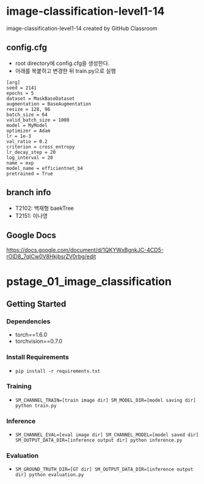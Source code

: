 # image-classification-level1-14
image-classification-level1-14 created by GitHub Classroom

## config.cfg
* root directory에 config.cfg을 생성한다.
* 아래를 복붙하고 변경한 뒤 train.py으로 실행
```
[arg]
seed = 2141
epochs = 5
dataset = MaskBaseDataset
augmentation = BaseAugmentation
resize = 128, 96
batch_size = 64
valid_batch_size = 1000
model = MyModel
optimizer = Adam
lr = 1e-3
val_ratio = 0.2
criterion = cross_entropy
lr_decay_step = 20
log_interval = 20
name = exp
model_name = efficientnet_b4
pretrained = True
```

## branch info
* T2102: 백재형 baekTree
* T2151: 이나영 

## Google Docs
https://docs.google.com/document/d/1QKYWxBgnkJC-4CD5-rOlD8_7qICw0V8HkjbsrZV0rbg/edit 

# pstage_01_image_classification

## Getting Started    
### Dependencies
- torch==1.6.0
- torchvision==0.7.0                                                              

### Install Requirements
- `pip install -r requirements.txt`

### Training
- `SM_CHANNEL_TRAIN=[train image dir] SM_MODEL_DIR=[model saving dir] python train.py`

### Inference
- `SM_CHANNEL_EVAL=[eval image dir] SM_CHANNEL_MODEL=[model saved dir] SM_OUTPUT_DATA_DIR=[inference output dir] python inference.py`

### Evaluation
- `SM_GROUND_TRUTH_DIR=[GT dir] SM_OUTPUT_DATA_DIR=[inference output dir] python evaluation.py`
